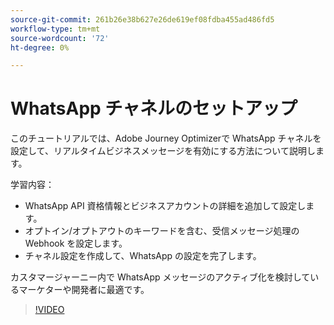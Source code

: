 ```yaml
---
source-git-commit: 261b26e38b627e26de619ef08fdba455ad486fd5
workflow-type: tm+mt
source-wordcount: '72'
ht-degree: 0%

---
```

# WhatsApp チャネルのセットアップ

このチュートリアルでは、Adobe Journey Optimizerで WhatsApp チャネルを設定して、リアルタイムビジネスメッセージを有効にする方法について説明します。

学習内容：

* WhatsApp API 資格情報とビジネスアカウントの詳細を追加して設定します。
* オプトイン/オプトアウトのキーワードを含む、受信メッセージ処理の Webhook を設定します。
* チャネル設定を作成して、WhatsApp の設定を完了します。

カスタマージャーニー内で WhatsApp メッセージのアクティブ化を検討しているマーケターや開発者に最適です。

>[!VIDEO](https://video.tv.adobe.com/v/3470268/?learn=on&enablevpops)
